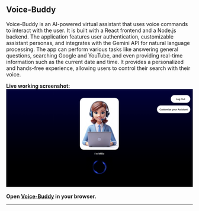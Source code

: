 ## Voice-Buddy
Voice-Buddy is an AI-powered virtual assistant that uses voice commands to interact with the user. It is built with a React frontend and a Node.js backend. The application features user authentication, customizable assistant personas, and integrates with the Gemini API for natural language processing. The app can perform various tasks like answering general questions, searching Google and YouTube, and even providing real-time information such as the current date and time. It provides a personalized and hands-free experience, allowing users to control their search with their voice.

**Live working screenshot:**
![Live working screenshot](buddy.png)

**Open [Voice-Buddy]() in your browser.**

---


